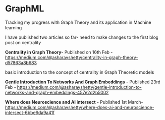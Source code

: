 # GraphML
Tracking my progress with Graph Theory and its application in Machine learning

I have published two articles so far- need to make changes to the first blog post on centrality

**Centrality in Graph Theory**- Published on 16th Feb - https://medium.com/@asharayshetty/centrality-in-graph-theory-d57863a8b683

basic introduction to the concept of centrality in Graph Theoretic models

**Gentle Introduction To Networks And Graph Embeddings** - Published 23rd Feb - https://medium.com/@asharayshetty/gentle-introduction-to-networks-and-graph-embeddings-457e2d2b5002

**Where does Neuroscience and AI intersect** - Published 1st March-
https://medium.com/@asharayshetty/where-does-ai-and-neuroscience-intersect-6bbe6da9a41f
